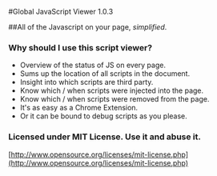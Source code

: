 #Global JavaScript Viewer 1.0.3

##All of the Javascript on your page, *simplified*.

### Why should I use this script viewer?

* Overview of the status of JS on every page.
* Sums up the location of all scripts in the document.
* Insight into which scripts are third party.
* Know which / when scripts were injected into the page.
* Know which / when scripts were removed from the page.
* It's as easy as a Chrome Extension.
* Or it can be bound to debug scripts as you please.


### Licensed under MIT License. Use it and abuse it.
[http://www.opensource.org/licenses/mit-license.php](http://www.opensource.org/licenses/mit-license.php)